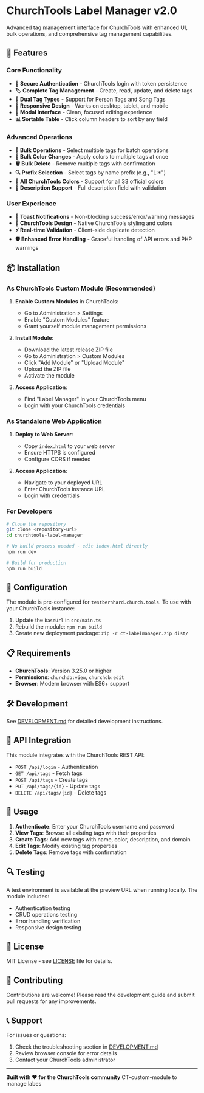 # ChurchTools Label Manager v2.0

Advanced tag management interface for ChurchTools with enhanced UI, bulk operations, and comprehensive tag management capabilities.

## 🚀 Features

### Core Functionality
- **🔐 Secure Authentication** - ChurchTools login with token persistence
- **🏷️ Complete Tag Management** - Create, read, update, and delete tags
- **🎯 Dual Tag Types** - Support for Person Tags and Song Tags
- **📱 Responsive Design** - Works on desktop, tablet, and mobile
- **🎨 Modal Interface** - Clean, focused editing experience
- **📊 Sortable Table** - Click column headers to sort by any field

### Advanced Operations
- **🔄 Bulk Operations** - Select multiple tags for batch operations
- **🎨 Bulk Color Changes** - Apply colors to multiple tags at once
- **🗑️ Bulk Delete** - Remove multiple tags with confirmation
- **🔍 Prefix Selection** - Select tags by name prefix (e.g., "L:*")
- **🌈 All ChurchTools Colors** - Support for all 33 official colors
- **📝 Description Support** - Full description field with validation

### User Experience
- **🔔 Toast Notifications** - Non-blocking success/error/warning messages
- **🎨 ChurchTools Design** - Native ChurchTools styling and colors
- **⚡ Real-time Validation** - Client-side duplicate detection
- **🛡️ Enhanced Error Handling** - Graceful handling of API errors and PHP warnings

## 📦 Installation

### As ChurchTools Custom Module (Recommended)

1. **Enable Custom Modules** in ChurchTools:
   - Go to Administration > Settings
   - Enable "Custom Modules" feature
   - Grant yourself module management permissions

2. **Install Module**:
   - Download the latest release ZIP file
   - Go to Administration > Custom Modules
   - Click "Add Module" or "Upload Module"
   - Upload the ZIP file
   - Activate the module

3. **Access Application**:
   - Find "Label Manager" in your ChurchTools menu
   - Login with your ChurchTools credentials

### As Standalone Web Application

1. **Deploy to Web Server**:
   - Copy `index.html` to your web server
   - Ensure HTTPS is configured
   - Configure CORS if needed

2. **Access Application**:
   - Navigate to your deployed URL
   - Enter ChurchTools instance URL
   - Login with credentials

### For Developers

```bash
# Clone the repository
git clone <repository-url>
cd churchtools-label-manager

# No build process needed - edit index.html directly
npm run dev

# Build for production
npm run build
```

## 🔧 Configuration

The module is pre-configured for `testbernhard.church.tools`. To use with your ChurchTools instance:

1. Update the `baseUrl` in `src/main.ts`
2. Rebuild the module: `npm run build`
3. Create new deployment package: `zip -r ct-labelmanager.zip dist/`

## 📋 Requirements

- **ChurchTools**: Version 3.25.0 or higher
- **Permissions**: `churchdb:view`, `churchdb:edit`
- **Browser**: Modern browser with ES6+ support

## 🛠️ Development

See [DEVELOPMENT.md](DEVELOPMENT.md) for detailed development instructions.

## 📖 API Integration

This module integrates with the ChurchTools REST API:

- `POST /api/login` - Authentication
- `GET /api/tags` - Fetch tags
- `POST /api/tags` - Create tags
- `PUT /api/tags/{id}` - Update tags
- `DELETE /api/tags/{id}` - Delete tags

## 🎯 Usage

1. **Authenticate**: Enter your ChurchTools username and password
2. **View Tags**: Browse all existing tags with their properties
3. **Create Tags**: Add new tags with name, color, description, and domain
4. **Edit Tags**: Modify existing tag properties
5. **Delete Tags**: Remove tags with confirmation

## 🔍 Testing

A test environment is available at the preview URL when running locally. The module includes:

- Authentication testing
- CRUD operations testing
- Error handling verification
- Responsive design testing

## 📄 License

MIT License - see [LICENSE](LICENSE) file for details.

## 🤝 Contributing

Contributions are welcome! Please read the development guide and submit pull requests for any improvements.

## 📞 Support

For issues or questions:
1. Check the troubleshooting section in [DEVELOPMENT.md](DEVELOPMENT.md)
2. Review browser console for error details
3. Contact your ChurchTools administrator

---

**Built with ❤️ for the ChurchTools community**
CT-custom-module to manage labes
